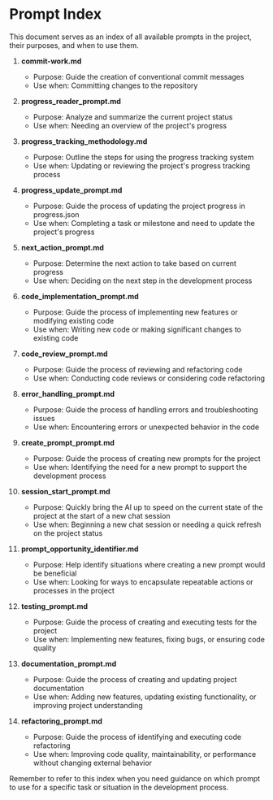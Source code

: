 # Prompt Index

This document serves as an index of all available prompts in the project, their purposes, and when to use them.

1. **commit-work.md**
   - Purpose: Guide the creation of conventional commit messages
   - Use when: Committing changes to the repository

2. **progress_reader_prompt.md**
   - Purpose: Analyze and summarize the current project status
   - Use when: Needing an overview of the project's progress

3. **progress_tracking_methodology.md**
   - Purpose: Outline the steps for using the progress tracking system
   - Use when: Updating or reviewing the project's progress tracking process

4. **progress_update_prompt.md**
   - Purpose: Guide the process of updating the project progress in progress.json
   - Use when: Completing a task or milestone and need to update the project's progress

5. **next_action_prompt.md**
   - Purpose: Determine the next action to take based on current progress
   - Use when: Deciding on the next step in the development process

6. **code_implementation_prompt.md**
   - Purpose: Guide the process of implementing new features or modifying existing code
   - Use when: Writing new code or making significant changes to existing code

7. **code_review_prompt.md**
   - Purpose: Guide the process of reviewing and refactoring code
   - Use when: Conducting code reviews or considering code refactoring

8. **error_handling_prompt.md**
   - Purpose: Guide the process of handling errors and troubleshooting issues
   - Use when: Encountering errors or unexpected behavior in the code

9. **create_prompt_prompt.md**
   - Purpose: Guide the process of creating new prompts for the project
   - Use when: Identifying the need for a new prompt to support the development process

10. **session_start_prompt.md**
    - Purpose: Quickly bring the AI up to speed on the current state of the project at the start of a new chat session
    - Use when: Beginning a new chat session or needing a quick refresh on the project status

11. **prompt_opportunity_identifier.md**
    - Purpose: Help identify situations where creating a new prompt would be beneficial
    - Use when: Looking for ways to encapsulate repeatable actions or processes in the project

12. **testing_prompt.md**
    - Purpose: Guide the process of creating and executing tests for the project
    - Use when: Implementing new features, fixing bugs, or ensuring code quality

13. **documentation_prompt.md**
    - Purpose: Guide the process of creating and updating project documentation
    - Use when: Adding new features, updating existing functionality, or improving project understanding

14. **refactoring_prompt.md**
    - Purpose: Guide the process of identifying and executing code refactoring
    - Use when: Improving code quality, maintainability, or performance without changing external behavior

Remember to refer to this index when you need guidance on which prompt to use for a specific task or situation in the development process.